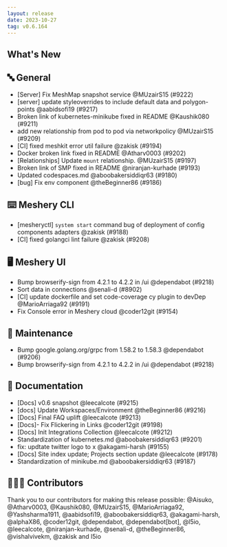 ```yaml
---
layout: release
date: 2023-10-27
tag: v0.6.164
---
```


## What's New
## 🔤 General
- [Server] Fix MeshMap snapshot service @MUzairS15 (#9222)
- [server] update styleoverrides to include default data and polygon-points @aabidsofi19 (#9217)
-  Broken link of kubernetes-minikube fixed in README @Kaushik080 (#9211)
- add new relationship from pod to pod via networkpolicy @MUzairS15 (#9209)
- [CI] fixed meshkit error util failure @zakisk (#9194)
- Docker broken link fixed in README @Atharv0003 (#9202)
- [Relationships] Update `mount` relationship. @MUzairS15 (#9197)
- Broken link of SMP fixed in README @niranjan-kurhade (#9193)
- Updated codespaces.md @aboobakersiddiqr63 (#9180)
- [bug] Fix env component @theBeginner86 (#9186)

## ⌨️ Meshery CLI

- [mesheryctl] `system start` command bug of deployment of config components adapters @zakisk (#9188)
- [CI] fixed golangci lint failure @zakisk (#9208)

## 🖥 Meshery UI

- Bump browserify-sign from 4.2.1 to 4.2.2 in /ui @dependabot (#9218)
- Sort data in connections @senali-d (#8902)
- [CI] update dockerfile and set code-coverage cy plugin to devDep @MarioArriaga92 (#9191)
- Fix Console error in Meshery cloud  @coder12git (#9154)

## 🧰 Maintenance

- Bump google.golang.org/grpc from 1.58.2 to 1.58.3 @dependabot (#9206)
- Bump browserify-sign from 4.2.1 to 4.2.2 in /ui @dependabot (#9218)

## 📖 Documentation

- [Docs] v0.6 snapshot @leecalcote (#9215)
- [docs] Update Workspaces/Environment @theBeginner86 (#9216)
- [Docs] Final FAQ uplift @leecalcote (#9213)
- [Docs]- Fix Flickering in Links  @coder12git (#9198)
- [Docs] Init Integrations Collection @leecalcote (#9212)
- Standardization of kubernetes.md @aboobakersiddiqr63 (#9201)
- fix: updtate twitter logo to x @akagami-harsh (#9155)
- [Docs] Site index update; Projects section update @leecalcote (#9178)
- Standardization of minikube.md @aboobakersiddiqr63 (#9187)

## 👨🏽‍💻 Contributors

Thank you to our contributors for making this release possible:
@Aisuko, @Atharv0003, @Kaushik080, @MUzairS15, @MarioArriaga92, @Yashsharma1911, @aabidsofi19, @aboobakersiddiqr63, @akagami-harsh, @alphaX86, @coder12git, @dependabot, @dependabot[bot], @l5io, @leecalcote, @niranjan-kurhade, @senali-d, @theBeginner86, @vishalvivekm, @zakisk and l5io
